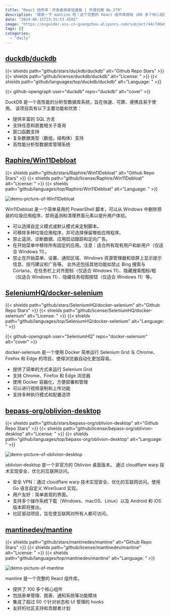 ```yaml
---
title: "React 组件库：开发者效率加速器 | 开源日报 No.279"
description: "探索一下 mantine 吧！这个完整的 React 组件库拥有 100 多个核心组件，涵盖表单管理、图表、通知系统等功能模块，还整合了 50 多个针对状态和 UI 管理的 hooks。拥有友好的社区支持和贡献者计划，让你的 React 开发更加高效和便捷！"
date: "2024-06-15T23:35:53.450Z"
image: "https://osguider.oss-cn-guangzhou.aliyuncs.com/subject/44c7d6e62fd6dd05e5b2c83d3251386e.png"
tags: []
categories:
  - "daily"
---
```


## [duckdb/duckdb](https://github.com/duckdb/duckdb)

{{< shields path="github/stars/duckdb/duckdb" alt="Github Repo Stars" >}} {{< shields path="github/license/duckdb/duckdb" alt="License: " >}} {{< shields path="github/languages/top/duckdb/duckdb" alt="Language: " >}}

{{< github-opengraph user="duckdb" repo="duckdb" alt="cover" >}}

DuckDB 是一个高性能的分析型数据库系统，旨在快速、可靠、便携且易于使用。
该项目具有以下主要功能和优势：

- 提供丰富的 SQL 方言
- 支持任意和嵌套相关子查询
- 窗口函数支持
- 复杂数据类型（数组，结构体）支持
- 高性能分析型数据库管理系统
  
## [Raphire/Win11Debloat](https://github.com/Raphire/Win11Debloat)

{{< shields path="github/stars/Raphire/Win11Debloat" alt="Github Repo Stars" >}} {{< shields path="github/license/Raphire/Win11Debloat" alt="License: " >}} {{< shields path="github/languages/top/Raphire/Win11Debloat" alt="Language: " >}}

![demo-picture-of-Win11Debloat](https://static.osguider.com/subject/github/Raphire/Win11Debloat/0133a5496dad8797c80c1a3b07476e39.png)

Win11Debloat 是一个简单易用的 PowerShell 脚本，可以从 Windows 中删除预装的垃圾应用程序，禁用遥测和清理界面元素以提升用户体验。

- 可以选择自定义模式或默认模式来定制脚本。
- 可移除多种垃圾应用程序，并可选择保留哪些应用程序。
- 禁止遥测、诊断数据、应用启动跟踪和定向广告。
- 在开始菜单中移除所有固定的应用。注意：适合所有现有用户和新用户（仅适合 Windows 11）。
- 禁止在开始菜单、设置、通知区域、Windows 资源管理器和锁屏上显示提示信息、技巧建议和广告等。
此外还包括其他功能如禁止 Bing 搜索与 Cortana，在任务栏上对齐图标（仅适合 Windows 11）、隐藏搜索图标/框（仅适合 Windows 11）、隐藏任务视图按钮（仅适合 Windows 11）等。
  
## [SeleniumHQ/docker-selenium](https://github.com/SeleniumHQ/docker-selenium)

{{< shields path="github/stars/SeleniumHQ/docker-selenium" alt="Github Repo Stars" >}} {{< shields path="github/license/SeleniumHQ/docker-selenium" alt="License: " >}} {{< shields path="github/languages/top/SeleniumHQ/docker-selenium" alt="Language: " >}}

{{< github-opengraph user="SeleniumHQ" repo="docker-selenium" alt="cover" >}}

docker-selenium 是一个使用 Docker 简单运行 Selenium Grid 与 Chrome、Firefox 和 Edge 的项目，使得浏览器自动化更加容易。

- 提供了简单的方式来运行 Selenium Grid
- 支持 Chrome、Firefox 和 Edge 浏览器
- 使用 Docker 容器化，方便部署和管理
- 可以进行视频录制和上传功能
- 支持多种执行模式和配置选项
  
## [bepass-org/oblivion-desktop](https://github.com/bepass-org/oblivion-desktop)

{{< shields path="github/stars/bepass-org/oblivion-desktop" alt="Github Repo Stars" >}} {{< shields path="github/license/bepass-org/oblivion-desktop" alt="License: " >}} {{< shields path="github/languages/top/bepass-org/oblivion-desktop" alt="Language: " >}}

![demo-picture-of-oblivion-desktop](https://static.osguider.com/subject/github/bepass-org/oblivion-desktop/0ef80b6b18fc6e1a30082283b47b2512.png)

oblivion-desktop 是一个非官方的 Oblivion 桌面版本。
通过 cloudflare warp 技术实现安全、优化的互联网访问。

- 安全 VPN：通过 cloudflare warp 技术实现安全、优化的互联网访问。使用 Go 语言自定义 WireGuard 实现。
- 用户友好：简单直观的界面。
- 支持多个操作系统下载（Windows、macOS、Linux）以及 Android 和 iOS 版本即将推出。
- 社区驱动项目，旨在使互联网对所有人都可访问。
  
## [mantinedev/mantine](https://github.com/mantinedev/mantine)

{{< shields path="github/stars/mantinedev/mantine" alt="Github Repo Stars" >}} {{< shields path="github/license/mantinedev/mantine" alt="License: " >}} {{< shields path="github/languages/top/mantinedev/mantine" alt="Language: " >}}

![demo-picture-of-mantine](https://picgo-daily.oss-cn-guangzhou.aliyuncs.com/picgo-daily/2024/2cee8cc8c53a948fcd4b1a27b5908575.png)

mantine 是一个完整的 React 组件库。

- 提供了 100 多个核心组件
- 包括表单管理、图表、通知系统等功能模块
- 集成了超过 50 个针对状态和 UI 管理的 hooks
- 友好的社区支持和贡献者计划
  
